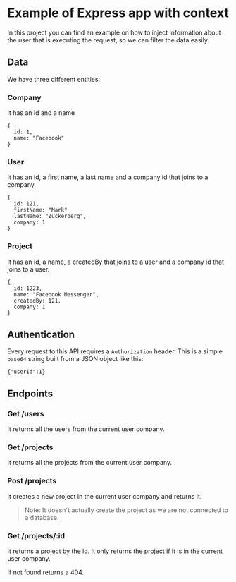 # Example of Express app with context

In this project you can find an example on how to inject information about the user that is executing the request, so we can filter the data easily.

## Data

We have three different entities:

### Company

It has an id and a name
```
{
  id: 1,
  name: "Facebook"
}
```

### User

It has an id, a first name, a last name and a company id that joins to a company.
```
{
  id: 121,
  firstName: "Mark"
  lastName: "Zuckerberg",
  company: 1
}
```

### Project

It has an id, a name, a createdBy that joins to a user and a company id that joins to a user.
```
{
  id: 1223,
  name: "Facebook Messenger",
  createdBy: 121,
  company: 1
}
```

## Authentication

Every request to this API requires a `Authorization` header. This is a simple `base64` string built from a JSON object like this:
```
{"userId":1}
```

## Endpoints

### Get /users

It returns all the users from the current user company.

### Get /projects

It returns all the projects from the current user company.

### Post /projects

It creates a new project in the current user company and returns it.

> Note: It doesn´t actually create the project as we are not connected to a database.

### Get /projects/:id

It returns a project by the id. It only returns the project if it is in the current user company.

If not found returns a 404.
